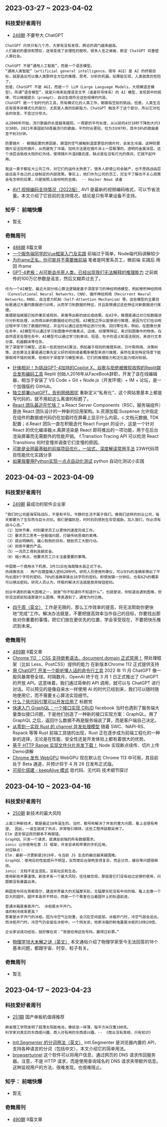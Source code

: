 ## 2023-03-27 ~ 2023-04-02

### 科技爱好者周刊
* [248期](https://github.com/ruanyf/weekly/blob/master/docs/issue-248.md) 不要夸大 ChatGPT
```
ChatGPT 问世只有几个月，大家有没有发现，舆论的调门越来越高。
人们最初的震惊和赞叹，逐渐变成了非理性的鼓吹，很多人言之凿凿，断定 ChatGPT 将重塑人类社会。

ChatGPT 不是“通用人工智能”，而是一个语言模型。
“通用人类智能”（artificial general intelligence，简写 AGI）是 AI 的终极目标，就是造出可以像人类那样全方位的推理、思考、分析的机器。如果能实现，人类就真的危险了。
但是，ChatGPT 不是 AGI，而是一个 LLM（Large Language Models，大规模语言模型）。所谓“语言模型”，就是只用来处理语言文字（或者符号体系）的 AI 模型，发现其中的规律，可以根据提示（prompt），自动生成符合这些规律的内容。
ChatGPT 是一个划时代的工具，所有模式化的人类工作，都面临空前的挑战。但是，人类生活还有很多非模式化的部分，尤其是人类的创新能力，ChatGPT 触及不了这个部分，所以它对社会的改变，不宜过分夸大。

从2000年开始，流行歌曲的长度越来越短。一首歌的平均长度，从以前的4分10秒下降到大约3分30秒。2021年美国前50首最流行的歌曲，平均时长更短，仅为3分07秒，其中38%的歌曲甚至不到3分钟。

防雾镜片 - 眼镜起雾的原因是，潮湿的空气接触到温度更低的镜片时，会发生冷凝。这种防雾镜片设法加热镜片，从而避免了冷凝。加热方法是在镜片涂上一层极薄的、透明的金属涂层。这个涂层会吸收太阳的红外线，使得镜片升温8摄氏度，缺点是在没有灯光的夜间，它就不起作用。

我这一辈子都在大公司工作，对它们的运作太熟悉了。很多人即使公司会破产，也不愿挑战由层级远高于自己的上级制定的内部政策。事实上，他们作为公司的员工，完全不了解也不关心政策会有怎样的后果，只是按照上级吩咐的去做。 -- Hacker News 读者
```
* [AV1 视频编码支持情况（2022版）](https://bitmovin.com/av1-playback-support/) AV1 是最新的视频编码格式，可以节省流量。本文介绍了它目前的支持情况，结论是只有苹果设备不支持。

### 知乎： 前端快爆
* 暂无


### 奇舞周刊
* [488期](https://weekly.75.team/issue488.html)  8篇文章
* [一个服务端同学的Vue框架入门及实践](https://mp.weixin.qq.com/s/ZQ_OBS3zMdlp23wLLgN8FA) 前端过于简单，Node端代码讲解较少
* [为iframe正名，你可能并不需要微前端](https://juejin.cn/post/7185070739064619068) 笔者是阿里系员工，微前端 实践后 用回 iframe
* [GPT-4老板：AI可能会杀死人类，已经出现我们无法解释的推理能力](https://mp.weixin.qq.com/s/M0mQ7nBmSmFF6hKWqePJNA) 之前疯传的100万亿参数是谣言，然后又糊弄过去了。
```
作为一个AI模型，最近大部分核心算法逻辑是基于深度学习的神经网络模型，例如卷积神经网络（Convolutional Neural Networks，CNN）、循环神经网络（Recurrent Neural Networks，RNN）、自注意力机制（Self-Attention Mechanism）等。这些模型的主要目标是通过大量的数据进行训练，从而学习到数据的特征，并且能够通过这些特征对新数据进行推理。
推理是指根据已知的事实或规则，来推导出新的结论或结果。在AI中，推理是通过对已知数据进行分析和处理，从而得出新的数据结论的过程。AI模型之所以能够进行推理，是因为它们在训练过程中学习到了数据的特征，并且可以通过这些特征进行分类、回归等任务。例如，在图像分类任务中，AI模型可以通过学习到图像中的像素点、边缘、纹理等特征，来识别图像中的物体。在自然语言处理任务中，AI模型可以通过学习到单词、短语、句子的语义和语法规则，来进行文本分类、机器翻译等任务。
除了深度学习模型，还有一些其他的AI算法，例如基于规则的推理系统、贝叶斯网络、决策树等。这些算法主要是通过事先定义好的规则或者概率模型来进行推理，虽然在某些特定场景下能够取得不错的效果，但相对于深度学习模型来说，它们的推理能力和泛化能力相对较弱。
```
* [针锋相对！为挑战GPT-4加持的Copilot X，谷歌与拒绝被微软收购的Replit联合发布编码工具](https://mp.weixin.qq.com/s/T10pBZBtWtbBei43o35E4g) Replit 创始人2016年从FaceBook辞职，开发了该在线编辑器，相当于安装了 VS Code + Git + Node.js（开发环境）+ IM + 论坛，是一个加强版的 GitHub。
* [独立部署chatGPT，告别网络困扰](https://juejin.cn/post/7216217118588551229?share_token=bc4a039a-b1e7-4446-9391-372d60c6f273) 重新定义“私有化”，这个网站里基本上都是写代码的，就不用起这么离谱的标题了。
* [React 团队最近在忙啥？](https://mp.weixin.qq.com/s/ATciH6p356ZqGwBvF2nIXg) a.React Server Components（RSC，服务端组件）是由 React 团队设计的一种新的应用架构。b.资源加载:Suspense 允许指定在组件的数据或代码仍在加载时在屏幕上显示什么内容。c.文档元数据, TDK 配置；d.React 团队一直在积极迭代 React Forget 的设计，这是一个针对 React 的优化编译器;e.离屏渲染是 React 即将推出的一项功能，用于在后台渲染屏幕而无需额外的性能开销。 f.Transition Tracing API 可以检测 React Transitions 何时变慢并调查它们变慢的原因。
* [可能是全网最基础的前端项目优化，一站式、深度解读常用手法](https://juejin.cn/post/7215828320403095610) 23W代码项目性能优化实践分享
* [如果我要用Python实现一点点自动化测试](https://juejin.cn/post/7215477468325003322?share_token=8ef9a7dd-fec9-45e0-865a-6f6aaf9d2623) python 自动化测试小实践


## 2023-04-03 ~ 2023-04-09
### 科技爱好者周刊
* [249期](https://github.com/ruanyf/weekly/blob/master/docs/issue-249.md) 最成功的软件企业家
```
“我们的公司是海军陆战队，不是和平队。平静的生活不属于我们。像我们这样的创业公司，每天都要为了生存而与巨头对抗。我们是偏执狂，时时刻刻感到生存受威胁。加入我们，你必须有战斗心态。”
（1）加快节奏，时刻要求员工以更快的速度完成工作。
（2）要求员工思考一些极端问题，打破传统思维的束缚。
（3）提出明确的、雄心勃勃的目标，鼓励员工大胆行动。
（4）拒绝平庸的产品。
（5）一流员工得到高额奖金。
（6）缩小焦点，他要求员工只关注最重要的事情。

中国第一个商用水下机房，3月31日在海南陵水县正式下水。
热成像攻击 - 用户在键盘输入密码20秒内，研究人员使用热像仪，可以93%的准确率猜出了平均长度8个字符的密码，70%的准确率猜出16字符的密码。即使按键一分钟后，也有62%的概率可以猜出密码。研究人员认为，终极的解决方法就是放弃按钮密码。

创业中遇到的最大困难之一，就是“你不知道你不知道什么”。也就是说，你知道会遇到困难，但你没法提前知道那是什么困难。等真遇到了，通常为时已晚。
```
* [四千周（英文）](https://invertedpassion.com/the-anti-productivity-manifesto/) 工作是无限的，那么工作效率的提高，将无法帮助你更快地“完成”工作。解决办法就是，不要把提高效率当作自己的目标，你要找出那些对你重要的事情，把它们放在更优先的位置，学会享受现在，不要把快乐推迟到未来。

### 奇舞周刊
* [489期](https://weekly.75.team/issue489.html)  8篇文章
* [Chrome 112 ：CSS 支持嵌套语法、document.domain 正式禁用！](https://mp.weixin.qq.com/s/0sC5Bk5_FAel6lq819_cYQ) 预处理框架（比如 Less、PostCSS）提供的能力 在新版本Chrome 112 正式提供支持
* [用 ChatGPT 开发一个能听懂人话的命令行工具](https://mp.weixin.qq.com/s/rQc0iM7WIrNQDP9aCs7Hpw) 2022 年 11 月 ChatGPT 像一股风暴席卷全球。时隔数月，OpenAI 终于在 3 月 1 日正式推出了 ChatGPT 的开放 API。这意味着，我们通过简单的 API 调用，就可以与 ChatGPT 进行对话。可以预见的是像自来水一样使用 AI 的时代已经到来，我们可以随时随地使用它，而不需要关心算法实现细节。
* [什么？低代码引擎可以开发应用了](https://mp.weixin.qq.com/s/dwi40gJjGBHW9MVpag5Oxg) 标题党
* [快速入门 GraphQL：一个接口实现 CRUD](https://mp.weixin.qq.com/s/rRFubAwTy46Re5TCW1vl3A) facebook 当时也遇到了服务端大量类似接口问题，于是他们创造了一种新的接口实现方案：GraphQL。用了 GraphQL 之后，返回什么数据不再是服务端说了算，而是客户端自己决定。
* [从零到一实现 Rust 的 channel 并发处理模型](https://mp.weixin.qq.com/s?__biz=MzU0MTU4OTU2MA==&mid=2247490916&idx=1&sn=d2ccc2bb0f49f5762fe9eda2b7fa677d&chksm=fb26f433cc517d259a278ace4fc99e7ed5a4798793e6157ec325b789e5c477237ec9a7ddf709&token=1808287720&lang=zh_CN#rd) 随着 SWC、NAPI-RS、Rspack 等等 Rust 前端工具链的出现，Rust 正在逐步成为前端工程化的一种新的选择，无论是在性能、安全性还是开发体验上都有着很大的优势。
* [基于 HTTP Range 实现文件分片并发下载！](https://mp.weixin.qq.com/s/J55UtidL_WI0zSJM1C7kXQ) Node 实现断点续传、切片上传 Demo讲解
* [Chrome 发布 WebGPU](https://mp.weixin.qq.com/s/6o6Ci0bMEC4Y9e1Pxfi6zQ) WebGPU 现在默认在 Chrome 113 中可用，其目前处于 Beta 通道，并预计将于 4 月 26 日发布正式版。
* [可视化搭建 - keepAlive 模式](https://mp.weixin.qq.com/s/1fYO__dfUy2MIjHi3IJrmg) 低代码、无代码 技术细节探讨

## 2023-04-10 ~ 2023-04-16
### 科技爱好者周刊
* [250期](https://github.com/ruanyf/weekly/blob/master/docs/issue-250.md) 新技术的最大风险
```
上面三种新技术，都是最近10年诞生的。当时，都号称解决了开发的重大问题，看上去很有希望。 因此，一诞生就成了热点，非常吸引眼球，这些工程师就都采用了。
Elm 语言保证网页脚本不再报错。
GraphQL 只发一个请求，就满足前端的所有数据需求。
ionic 让你使用任意 JS 框架，开发安卓和苹果的手机应用。
对应缺点：
Elm：最新一次更新是2019年，与当前 JS 生态的融合越来越困难。
GraphQL：使用后的性能提升不明显，反而使后台架构变得复杂，而且分页、缓存等问题很麻烦。
ionic：文档不足且混乱，没有社区和生态。
使用新技术要谨慎。新技术有一个最大风险，往往被忽视，那就是它们没有经过足够的使用，问题都没有暴露出来。

韩国宣布将在首都首尔，建造世界最大的无辐摩天轮。无辐摩天轮没有中间的轴，看上去像一个巨大的圆环。圆环本身并不转动，而是一个个乘客仓沿着圆环上的轨道前进。

普通冰箱是垂直开门， 冰柜是水平开门。
谁的制冷效率更高？
答案是水平开门的冰柜。因为冷空气比较重，会沉在空间底部。冰箱开门时，冷空气就会逃出，而冰柜开门时，冷空气仍会留在冰柜中。一个网友说，他家冰箱的耗电量是冰柜的10到20倍。

企业家谈成功经验，就好像在说：“我曾经用这些号码，赢得过彩票。”
```
* [物理学18大未解之谜（英文）](https://www.livescience.com/34052-unsolved-mysteries-physics.html) 本文通俗介绍了物理学家至今无法回答的18个基本问题，都跟宇宙、时空、粒子有关。

### 奇舞周刊
* 暂无

## 2023-04-17 ~ 2023-04-23
### 科技爱好者周刊
* [251期](https://github.com/ruanyf/weekly/blob/master/docs/issue-251.md) 国产单板机值得推荐
```
麻省理工学院发明了超薄太阳能电池，像纸张一样薄，每平方米仅重100克。
科学家对真实的东西感兴趣，商人对有用的东西感兴趣。-- 《商业没有真相，只有知识》
```
* [Intl.Segmenter 的分词用法（英文）](https://www.stefanjudis.com/today-i-learned/how-to-split-javascript-strings-with-intl-segmenter/) Intl.Segmenter 是浏览器内置的 API，支持各种语言的分词（包括中文），本文介绍它的简单用法。
* [browsertunnel](https://github.com/veggiedefender/browsertunnel) 这个软件可以将用户信息，通过网页的 DNS 请求传回服务器。注意，不是 HTTP 请求，而是使用查询域名的 DNS 请求夹带额外信息。这种监视用户的方法，很难发现，也很难阻止。

### 知乎： 前端快爆
* 暂无

### 奇舞周刊
* [490期](https://weekly.75.team/issue490.html)  9篇文章